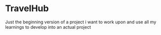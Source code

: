 # TravelHub
Just the beginning version of a project i want to work upon and use all my learnings to develop into an actual project 
